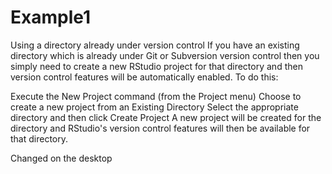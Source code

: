 # Example1
Using a directory already under version control
If you have an existing directory which is already under Git or Subversion version control then you simply need to create a new RStudio project for that directory and then version control features will be automatically enabled. To do this:

Execute the New Project command (from the Project menu)
Choose to create a new project from an Existing Directory
Select the appropriate directory and then click Create Project
A new project will be created for the directory and RStudio's version control features will then be available for that directory.

Changed on the desktop
